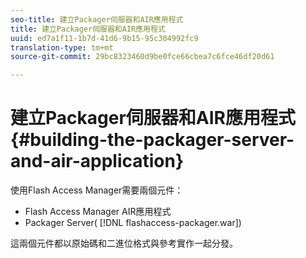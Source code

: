 ```yaml
---
seo-title: 建立Packager伺服器和AIR應用程式
title: 建立Packager伺服器和AIR應用程式
uuid: ed7a1f11-1b7d-41d6-9b15-95c304992fc9
translation-type: tm+mt
source-git-commit: 29bc8323460d9be0fce66cbea7c6fce46df20d61

---
```



# 建立Packager伺服器和AIR應用程式 {#building-the-packager-server-and-air-application}

使用Flash Access Manager需要兩個元件：

* Flash Access Manager AIR應用程式
* Packager Server( [!DNL flashaccess-packager.war])

這兩個元件都以原始碼和二進位格式與參考實作一起分發。
